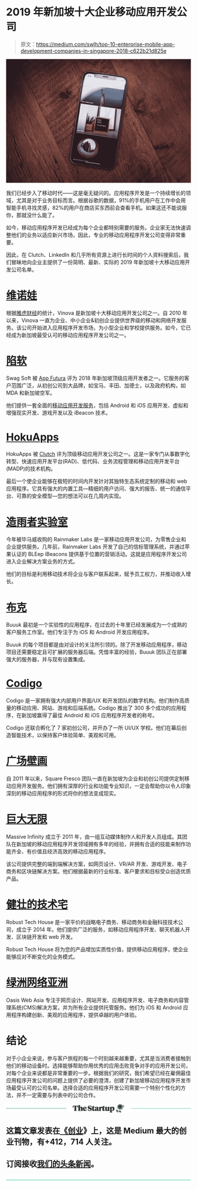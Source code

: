 # 2019 年新加坡十大企业移动应用开发公司

> 原文：<https://medium.com/swlh/top-10-enterprise-mobile-app-development-companies-in-singapore-2018-c622b21d825e>

![](img/f1e7cba27242b0941c2c13b04f51d406.png)

我们已经步入了移动时代——这是毫无疑问的。应用程序开发是一个持续增长的领域，尤其是对于业务目标而言。根据谷歌的数据，91%的手机用户在工作中会用智能手机寻找灵感，82%的用户在商店买东西前会查看手机。如果这还不能说服你，那就没什么能了。

如今，移动应用程序开发已经成为每个企业都特别需要的服务。企业家无法快速调整他们的业务以适应新兴市场，因此，专业的移动应用程序开发公司变得非常重要。

因此，在 Clutch、LinkedIn 和几乎所有资源上进行长时间的个人资料搜索后，我们冒昧地向企业主提供了一份简明、最新、实际的 2019 年新加坡十大移动应用开发公司名单。

# [维诺娃](https://vinova.sg/)

根据[雅虎财经](https://sg.finance.yahoo.com/news/top-10-enterprise-mobile-app-020029050.html?guccounter=1)的统计，Vinova 是新加坡十大移动应用开发公司之一。自 2010 年以来，Vinova 一直为企业、中小企业&初创企业提供世界级的移动和网络开发服务。该公司开始进入应用程序开发市场，为小型企业和学校提供服务。如今，它已经成为新加坡最受认可的移动应用程序开发公司之一。

# [陷软](https://swagsoft.com.sg/)

Swag Soft 被 [App Futura](https://www.appfutura.com/developers/swag-soft) 评为 2018 年新加坡顶级应用开发者之一。它服务的客户范围广泛，从初创公司到大品牌，如宝马、丰田、加德士，以及政府机构，如 MDA 和新加坡空军。

他们提供一套全面的[移动应用开发服务](https://swagsoft.com.sg/mobile-app-development/)，包括 Android 和 iOS 应用开发、虚拟和增强现实开发、游戏开发以及 iBeacon 技术。

# [HokuApps](https://www.hokuapps.com/)

HokuApps 被 [Clutch](https://clutch.co/directory/mobile-application-developers?sort_by=field_pp_rank_mobile&field_pp_min_project_size=All&field_pp_hrly_rate_range=All&field_pp_size_people=All&field_pp_cs_small_biz=&field_pp_cs_midmarket=&field_pp_cs_enterprise=&client_focus=&field_pp_if_advertising=&field_pp_if_automotive=&field_pp_if_arts=&field_pp_if_bizservices=&field_pp_if_conproducts=&field_pp_if_education=&field_pp_if_natural_resources=&field_pp_if_finservices=&field_pp_if_gambling=&field_pp_if_gaming=&field_pp_if_government=&field_pp_if_healthcare=&field_pp_if_hospitality=&field_pp_if_it=&field_pp_if_legal=&field_pp_if_manufacturing=&field_pp_if_media=&field_pp_if_nonprofit=&field_pp_if_realestate=&field_pp_if_retail=&field_pp_if_telecom=&field_pp_if_transportation=&field_pp_if_utilities=&field_pp_if_other=&industry_focus=&field_pp_location_country_select=sg&field_pp_location_province=&field_pp_location_latlon_1%5Bpostal_code%5D=&field_pp_location_latlon_1%5Bsearch_distance%5D=100&field_pp_location_latlon_1%5Bsearch_units%5D=mile&page=1) 评为顶级移动应用开发公司之一。这是一家专门从事数字化转型、快速应用开发平台(RAD)、低代码、业务流程管理和移动应用开发平台(MADP)的技术机构。

最后一个使企业能够在极短的时间内开发针对其独特生态系统定制的移动和 web 应用程序。它具有强大的内置工具—精细的用户访问、强大的报告、统一的通信平台、可靠的安全模型—您的想法可以在几周内实现。

# [造雨者实验室](http://rainmaker-labs.com/)

今年被毕马威收购的 Rainmaker Labs 是一家移动应用开发公司，为零售企业和企业提供服务。几年前，Rainmaker Labs 开发了自己的信标管理系统，并通过苹果认证的 BLEep iBeacons 提供基于位置的营销活动。这就是应用程序开发公司进入企业解决方案业务的方式。

他们的目标是利用移动技术将企业与客户联系起来，赋予员工权力，并推动收入增长。

# [布克](https://buuuk.com/)

Buuuk 最初是一个实验性的应用程序，在过去的十年里已经发展成为一个成熟的客户服务工作室。他们专注于为 iOS 和 Android 开发应用程序。

Buuuk 的每个项目都是由对设计的关注所引领的。除了开发移动应用程序，移动项目还需要稳定且可扩展的服务器后端。凭借丰富的经验，Buuuk 团队正在部署强大的服务器，并与现有设置集成。

# [Codigo](https://www.codigo.co/)

Codigo 是一家拥有强大内部用户界面/UX 和开发团队的数字机构。他们制作高质量的移动应用、网站、游戏和后端系统。Codigo 推出了 300 多个成功的应用程序，在新加坡赢得了最佳 Android 和 iOS 应用程序开发者的称号。

Codigo 还联合孵化了 7 家初创公司，并开办了一所 UI/UX 学校。他们在幕后创造智能技术，以保持客户体验简单、美观和可用。

# [广场壁画](http://www.squarefresco.com/)

自 2011 年以来，Square Fresco 团队一直在新加坡为企业和初创公司提供定制移动应用开发服务。他们拥有深厚的行业和功能专业知识，一定会帮助你以令人印象深刻的移动应用程序的形式将你的想法变成现实。

# [巨大无限](https://www.massiveinfinity.com/)

Massive Infinity 成立于 2011 年，由一组互动媒体制作人和开发人员组成。其团队在新加坡的移动应用程序开发领域拥有多年的经验，并拥有合适的技能来制作功能齐全、有价值且经济高效的移动应用程序。

该公司提供完整的端到端解决方案，如网页设计、VR/AR 开发、游戏开发、电子商务和区块链解决方案。他们根据最新的行业标准、客户要求和目标受众创造优质产品。

# [健壮的技术宅](https://robusttechhouse.com/)

Robust Tech House 是一家平价的战略电子商务、移动商务和金融科技技术公司，成立于 2014 年。他们提供广泛的服务，如移动应用程序开发、聊天机器人开发、区块链开发和 web 开发。

Robust Tech House 将为您的产品增加实质性价值，提供移动应用程序，使企业能够应对不断变化的业务模式。

# [绿洲网络亚洲](https://www.oasiswebasia.com/)

Oasis Web Asia 专注于网页设计、网站开发、应用程序开发、电子商务和内容管理系统(CMS)解决方案，并为所有企业提供托管服务。他们为 iOS 和 Android 应用程序构建创新、美观的应用程序，提供卓越的用户体验。

# 结论

对于小企业来说，参与客户旅程的每一个时刻越来越重要，尤其是当消费者接触到他们的移动设备时。选择能够帮助你用优秀的应用击败竞争对手的应用开发公司，对每个企业来说都是非常重要的一步。根据我们的研究，我们希望已经在雇佣最佳应用程序开发公司的问题上提供了必要的澄清，创建了新加坡移动应用程序开发市场最受认可的公司名单。选择合适的应用程序开发公司需要一个特别个性化的方法，并不一定需要与列表中的公司合作。

[![](img/308a8d84fb9b2fab43d66c117fcc4bb4.png)](https://medium.com/swlh)

## 这篇文章发表在[《创业](https://medium.com/swlh)》上，这是 Medium 最大的创业刊物，有+412，714 人关注。

## 订阅接收[我们的头条新闻](http://growthsupply.com/the-startup-newsletter/)。

[![](img/b0164736ea17a63403e660de5dedf91a.png)](https://medium.com/swlh)